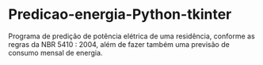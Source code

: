 # Predicao-energia-Python-tkinter
Programa de predição de potência elétrica de uma residência, conforme as regras da NBR 5410 : 2004, além de fazer também uma previsão de consumo mensal de energia.
